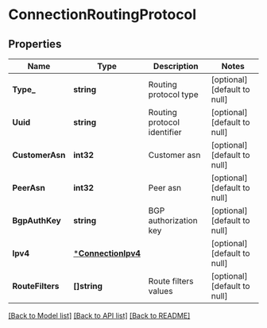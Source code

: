 # ConnectionRoutingProtocol

## Properties
Name | Type | Description | Notes
------------ | ------------- | ------------- | -------------
**Type_** | **string** | Routing protocol type | [optional] [default to null]
**Uuid** | **string** | Routing protocol identifier | [optional] [default to null]
**CustomerAsn** | **int32** | Customer asn | [optional] [default to null]
**PeerAsn** | **int32** | Peer asn | [optional] [default to null]
**BgpAuthKey** | **string** | BGP authorization key | [optional] [default to null]
**Ipv4** | [***ConnectionIpv4**](ConnectionIpv4.md) |  | [optional] [default to null]
**RouteFilters** | **[]string** | Route filters values | [optional] [default to null]

[[Back to Model list]](../README.md#documentation-for-models) [[Back to API list]](../README.md#documentation-for-api-endpoints) [[Back to README]](../README.md)


